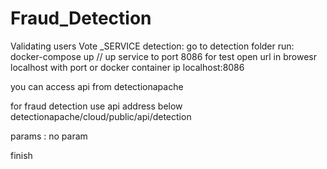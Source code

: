 # Fraud_Detection
Validating users Vote
_SERVICE detection:
go to detection folder 
run:
docker-compose up // up service to port 8086
for test open url in browesr localhost with port or docker container ip
localhost:8086

you can access api from detectionapache

for fraud detection use api address below
detectionapache/cloud/public/api/detection

params : no param
		 



finish
